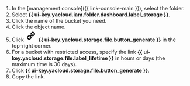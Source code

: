 1. In the [management console]({{ link-console-main }}), select the folder.
1. Select **{{ ui-key.yacloud.iam.folder.dashboard.label_storage }}**.
1. Click the name of the bucket you need.
1. Click the object name.
1. Click ![link](../../_assets/storage/link.svg) **{{ ui-key.yacloud.storage.file.button_generate }}** in the top-right corner.
1. For a bucket with restricted access, specify the link **{{ ui-key.yacloud.storage.file.label_lifetime }}** in hours or days (the maximum time is 30 days).
1. Click **{{ ui-key.yacloud.storage.file.button_generate }}**.
1. Copy the link.

